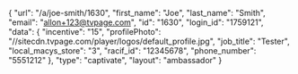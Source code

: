 {
    "url": "\/a\/joe-smith\/1630",
    "first_name": "Joe",
    "last_name": "Smith",
    "email": "allon+123@tvpage.com",
    "id": "1630",
    "login_id": "1759121",
    "data": {
        "incentive": "15",
        "profilePhoto": "\/\/sitecdn.tvpage.com\/player\/logos\/default_profile.jpg",
        "job_title": "Tester",
        "local_macys_store": "3",
        "racif_id": "12345678",
        "phone_number": "5551212"
    },
    "type": "captivate",
    "layout": "ambassador"
}